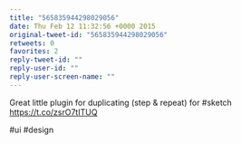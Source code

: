 ```yaml
---
title: "565835944298029056"
date: Thu Feb 12 11:32:56 +0000 2015
original-tweet-id: "565835944298029056"
retweets: 0
favorites: 2
reply-tweet-id: ""
reply-user-id: ""
reply-user-screen-name: ""
---
```

Great little plugin for duplicating (step &amp; repeat) for #sketch <a href="https://t.co/zsrO7tITUQ">https://t.co/zsrO7tITUQ</a>

#ui #design
